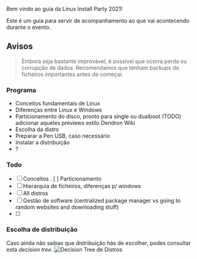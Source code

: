 
Bem vindo ao guia da Linux Install Party 2021!

Este é um guia para servir de acompanhamento ao que vai acontecendo durante o evento.

## Avisos
> Embora seja bastante improvável, é possível que ocorra perda ou corrupção de dados. Recomendamos que tenham backups de ficheiros importantes antes de começar.

### Programa
 - Conceitos fundamentais de Linux
 - Diferenças entre Linux e Windows
 - Particionamento do disco, pronto para single ou dualboot
 (TODO) adicionar aqueles previews estilo Dendron Wiki
 - Escolha da distro
 - Preparar a Pen USB, caso necessário
 - Instalar a distribuição
 - ?

### Todo
 - [ ] Conceitos
 . [ ] Particionamento
 - [ ] Hierarquia de ficheiros, diferenças p/ windows
 - [ ] All distros
 - [ ] Gestão de software (centralized package manager vs going to random websites and downloading stuff)
 - [ ] 

### Escolha de distribuição

Caso ainda não saibas que distribuição hás de escolher, podes consultar esta _decision tree_.
![Decision Tree de Distros](https://cdn.discordapp.com/attachments/878358615117922345/915026433338908742/a696db6c-9ebd-44cc-b80b-9d4f1639c404.png)

